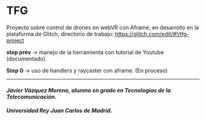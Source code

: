 # TFG


Proyecto sobre control de drones en webVR con Aframe; en desarrollo en la plataforma de Glitch, directorio de trabajo: https://glitch.com/edit/#!/tfg-project

**step prev** -> manejo de la herramienta con tutorial de Youtube (documentado).

**Step 0** -> uso de handlers y raycaster con aframe. (En proceso)

--------------------------------------------------------------------------

#### *Javier Vázquez Moreno, alumno en grado en Tecnologías de la Telecomunicación.*
##### *Universidad Rey Juan Carlos de Madrid.* 

